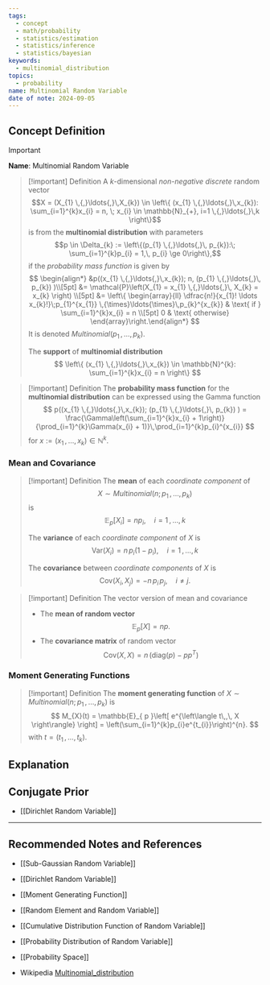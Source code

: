 ```yaml
---
tags:
  - concept
  - math/probability
  - statistics/estimation
  - statistics/inference
  - statistics/bayesian
keywords:
  - multinomial_distribution
topics:
  - probability
name: Multinomial Random Variable
date of note: 2024-09-05
---
```


## Concept Definition

>[!important]
>**Name**: Multinomial Random Variable

>[!important] Definition
>A $k$-dimensional *non-negative discrete* random vector $$X = (X_{1} \,{,}\ldots{,}\,X_{k}) \in \left\{  (x_{1} \,{,}\ldots{,}\,x_{k}): \sum_{i=1}^{k}x_{i} = n, \; x_{i} \in \mathbb{N}_{+}, i=1 \,{,}\ldots{,}\,k  \right\}$$ is from the **multinomial distribution** with parameters $$p \in \Delta_{k} := \left\{(p_{1} \,{,}\ldots{,}\, p_{k}):\; \sum_{i=1}^{k}p_{i} = 1,\, p_{i} \ge 0\right\},$$ if the *probability mass function* is given by 
>$$
>\begin{align*}
>&p((x_{1} \,{,}\ldots{,}\,x_{k}); n, (p_{1} \,{,}\ldots{,}\, p_{k}) )\\[5pt]
>&= \mathcal{P}\left(X_{1} = x_{1} \,{,}\ldots{,}\, X_{k} = x_{k} \right) \\[5pt]
>&= \left\{ \begin{array}{ll} \dfrac{n!}{x_{1}! \ldots x_{k}!}\;p_{1}^{x_{1}} \,{\times}\ldots{\times}\,p_{k}^{x_{k}} & \text{ if } \sum_{i=1}^{k}x_{i} = n \\[5pt] 0 & \text{ otherwise} \end{array}\right.\end{align*}
>$$
>It is denoted $Multinomial(p_{1} \,{,}\ldots{,}\, p_{k}).$
>
>The **support** of **multinomial distribution**
>$$
>\left\{ (x_{1} \,{,}\ldots{,}\,x_{k}) \in \mathbb{N}^{k}: \sum_{i=1}^{k}x_{i} = n \right\}
>$$


>[!important] Definition
>The **probability mass function** for the **multinomial distribution**  can be expressed using the Gamma function
>$$
>p((x_{1} \,{,}\ldots{,}\,x_{k}); (p_{1} \,{,}\ldots{,}\, p_{k}) )
> = \frac{\Gamma\left(\sum_{i=1}^{k}x_{i} + 1\right)}{\prod_{i=1}^{k}\Gamma(x_{i} + 1)}\,\prod_{i=1}^{k}p_{i}^{x_{i}}
>$$
>for $x:= (x_{1} \,{,}\ldots{,}\,x_{k}) \in \mathbb{N}^{k}.$


### Mean and Covariance

>[!important] Definition
>The **mean** of each *coordinate component* of $$X \sim Multinomial(n; p_{1} \,{,}\ldots{,}\, p_{k})$$ is $$\mathbb{E}_{ p }\left[  X_{i} \right] = n p_{i}, \quad i=1\,{,}\ldots{,}\,k$$ 
>
>The **variance** of each *coordinate component* of $X$ is $$\text{Var}(X_{i}) = n\,p_{i}(1 - p_{i}), \quad i=1\,{,}\ldots{,}\,k$$
>
>The **covariance** between *coordinate components* of $X$ is $$\text{Cov}(X_{i}, X_{j}) = -n\,p_{i}\,p_{j}, \quad i \neq j.$$

>[!important] Definition
>The vector version of mean and covariance
>- The  **mean of random vector** $$\mathbb{E}_{ p }\left[  X \right] = n p.$$
>- The **covariance matrix** of random vector $$\text{Cov}(X, X) = n\,\left(\text{diag}(p) - pp^{T}\right)$$

### Moment Generating Functions

>[!important] Definition
>The **moment generating function** of $X \sim  Multinomial(n; p_{1} \,{,}\ldots{,}\, p_{k})$ is 
>$$
>M_{X}(t) = \mathbb{E}_{ p }\left[  e^{\left\langle  t\,,\, X   \right\rangle} \right] = \left(\sum_{i=1}^{k}p_{i}e^{t_{i}}\right)^{n}.
>$$
>with $t = (t_{1} \,{,}\ldots{,}\,t_{k}).$



## Explanation



## Conjugate Prior

- [[Dirichlet Random Variable]]




-----------
##  Recommended Notes and References


- [[Sub-Gaussian Random Variable]]
- [[Dirichlet Random Variable]]


- [[Moment Generating Function]]
- [[Random Element and Random Variable]]
- [[Cumulative Distribution Function of Random Variable]]
- [[Probability Distribution of Random Variable]]
- [[Probability Space]]

- Wikipedia [Multinomial_distribution](https://en.wikipedia.org/wiki/Multinomial_distribution)